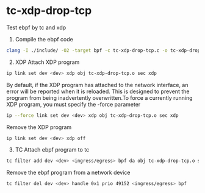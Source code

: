 # tc-xdp-drop-tcp
Test ebpf by tc and xdp

1. Compile the ebpf code
```bash
clang -I ./include/ -O2 -target bpf -c tc-xdp-drop-tcp.c -o tc-xdp-drop-tcp.o
```

2. XDP 
Attach XDP program
```bash
ip link set dev <dev> xdp obj tc-xdp-drop-tcp.o sec xdp
```
By default, if the XDP program has attached to the network interface, an error will be reported when it is reloaded. This is designed to prevent the program from being inadvertently overwritten.To force a currently running XDP program, you must specify the -force parameter
```bash
ip --force link set dev <dev> xdp obj tc-xdp-drop-tcp.o sec xdp
```
Remove the XDP program
```bash
ip link set dev <dev> xdp off
```

3. TC
Attach ebpf program to tc
```bash
tc filter add dev <dev> <ingress/egress> bpf da obj tc-xdp-drop-tcp.o sec tc verbose
```
Remove the ebpf program from a network device
```bash
tc filter del dev <dev> handle 0x1 prio 49152 <ingress/egress> bpf
```
